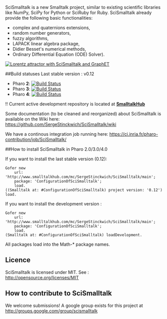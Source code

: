 SciSmalltalk is a new Smalltalk project, similar to existing scientific libraries like NumPy, SciPy for Python or SciRuby for Ruby. SciSmalltalk already provide the following basic functionalities:
- complex and quaternions extensions,
- random number generators,
- fuzzy algorithms,
- LAPACK linear algebra package,
- Didier Besset's numerical methods,
- Ordinary Differential Equation (ODE) Solver).

[![Lorentz attractor with SciSmalltalk and GraphET](http://t.co/PHcJIJ6Xjk)](https://twitter.com/SergeStinckwich/status/457039376111788032)

##Build statuses
Last stable version : v0.12

  - Pharo **2**: [![Build Status](https://ci.inria.fr/pharo-contribution/job/SciSmalltalk/PHARO=20,VERSION=stable,VM=vm/badge/icon)](https://ci.inria.fr/pharo-contribution/job/SciSmalltalk/PHARO=20,VERSION=stable,VM=vm/)
  - Pharo **3**: [![Build Status](https://ci.inria.fr/pharo-contribution/job/SciSmalltalk/PHARO=30,VERSION=stable,VM=vm/badge/icon)](https://ci.inria.fr/pharo-contribution/job/SciSmalltalk/PHARO=30,VERSION=stable,VM=vm/) 
  - Pharo **4**: [![Build Status](https://ci.inria.fr/pharo-contribution/job/SciSmalltalk/PHARO=40,VERSION=stable,VM=vm/badge/icon)](https://ci.inria.fr/pharo-contribution/job/SciSmalltalk/PHARO=40,VERSION=stable,VM=vm/)

:bangbang: Current active development repository is located at **[SmalltalkHub](http://www.smalltalkhub.com/#!/~SergeStinckwich/SciSmalltalk)**

Some documentation (to be cleaned and reorganized) about SciSmalltalk is available on the Wiki here: 
https://github.com/SergeStinckwich/SciSmalltalk/wiki

We have a continous integration job running here: https://ci.inria.fr/pharo-contribution/job/SciSmalltalk/

##How to install SciSmalltalk in Pharo 2.0/3.0/4.0

If you want to install the last stable version (0.12):

```Smalltalk
Gofer new
	url: 'http://www.smalltalkhub.com/mc/SergeStinckwich/SciSmalltalk/main';
	package: 'ConfigurationOfSciSmalltalk';
	load.
((Smalltalk at: #ConfigurationOfSciSmalltalk) project version: '0.12') load.
```

If you want to install the development version :

```Smalltalk
Gofer new
	url: 'http://www.smalltalkhub.com/mc/SergeStinckwich/SciSmalltalk/main';
	package: 'ConfigurationOfSciSmalltalk';
	load.
(Smalltalk at: #ConfigurationOfSciSmalltalk) loadDevelopment.
```

All packages load into the Math-* package names.

## Licence
SciSmalltalk is licensed under MIT. See : http://opensource.org/licenses/MIT

## How to contribute to SciSmalltalk

We welcome submissions! A google group exists for this project at http://groups.google.com/group/scismalltalk
